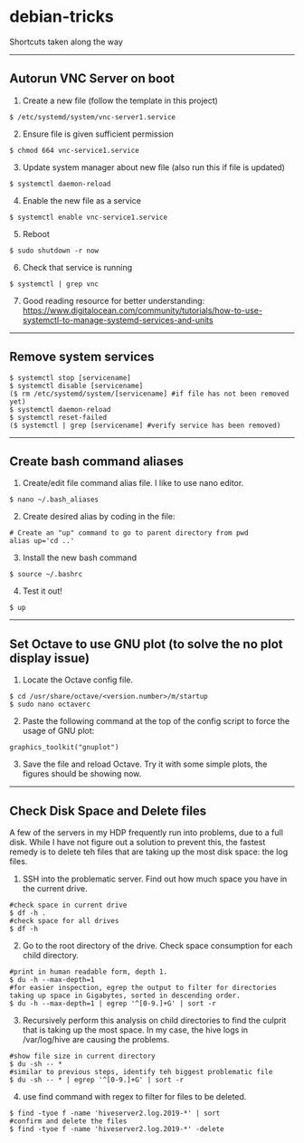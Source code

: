# debian-tricks
Shortcuts taken along the way

---

## Autorun VNC Server on boot
1. Create a new file (follow the template in this project)
```
$ /etc/systemd/system/vnc-server1.service
```
2. Ensure file is given sufficient permission
```
$ chmod 664 vnc-service1.service
```
3. Update system manager about new file (also run this if file is updated)
```
$ systemctl daemon-reload
```
4. Enable the new file as a service
```
$ systemctl enable vnc-service1.service
```
5. Reboot
```
$ sudo shutdown -r now
```
6. Check that service is running
```
$ systemctl | grep vnc
```
7. Good reading resource for better understanding: 
https://www.digitalocean.com/community/tutorials/how-to-use-systemctl-to-manage-systemd-services-and-units

---

## Remove system services
```
$ systemctl stop [servicename]
$ systemctl disable [servicename]
($ rm /etc/systemd/system/[servicename] #if file has not been removed yet)
$ systemctl daemon-reload
$ systemctl reset-failed
($ systemctl | grep [servicename] #verify service has been removed)
```

---

## Create bash command aliases
1. Create/edit file command alias file. I like to use nano editor.
```
$ nano ~/.bash_aliases
```
2. Create desired alias by coding in the file:
```
# Create an "up" command to go to parent directory from pwd
alias up='cd ..'
```
3. Install the new bash command
```
$ source ~/.bashrc
```
4. Test it out!
```
$ up
```

---

## Set Octave to use GNU plot (to solve the no plot display issue)
1. Locate the Octave config file.
```
$ cd /usr/share/octave/<version.number>/m/startup
$ sudo nano octaverc
```
2. Paste the following command at the top of the config script to force the usage of GNU plot:
```
graphics_toolkit("gnuplot")
```
3. Save the file and reload Octave. Try it with some simple plots, the figures should be showing now.

---

## Check Disk Space and Delete files

A few of the servers in my HDP frequently run into problems, due to a full disk. While I have not figure out a solution to prevent this, the fastest remedy is to delete teh files that are taking up the most disk space: the log files.

1. SSH into the problematic server. Find out how much space you have in the current drive.
```
#check space in current drive
$ df -h .
#check space for all drives
$ df -h
```
2. Go to the root directory of the drive. Check space consumption for each child directory.
```
#print in human readable form, depth 1.
$ du -h --max-depth=1
#for easier inspection, egrep the output to filter for directories taking up space in Gigabytes, sorted in descending order.
$ du -h --max-depth=1 | egrep '^[0-9.]+G' | sort -r
```
3. Recursively perform this analysis on child directories to find the culprit that is taking up the most space. In my case, the hive logs in /var/log/hive are causing the problems.
```
#show file size in current directory
$ du -sh -- * 
#similar to previous steps, identify teh biggest problematic file
$ du -sh -- * | egrep '^[0-9.]+G' | sort -r
```
4. use find command with regex to filter for files to be deleted.
```
$ find -tyoe f -name 'hiveserver2.log.2019-*' | sort
#confirm and delete the files
$ find -tyoe f -name 'hiveserver2.log.2019-*' -delete
```
